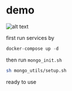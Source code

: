 # demo

![alt text](https://github.com/minhhungit/mongodb-cluster-docker-compose/blob/master/images/sharding-and-replica-sets.png)

first run services by

```python
docker-compose up -d
```
then run `mongo_init.sh`

```bash
sh mongo_utils/setup.sh
```
ready to use

